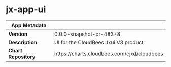 # jx-app-ui

|App Metadata||
|---|---|
| **Version** | 0.0.0-snapshot-pr-483-8 |
| **Description** | UI for the CloudBees Jxui V3 product |
| **Chart Repository** | https://charts.cloudbees.com/cjxd/cloudbees |

